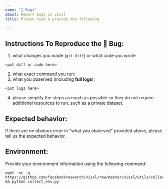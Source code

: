 ```yaml
---
name: "🐛 Bugs"
about: Report bugs in vissl
title: Please read & provide the following

---
```


## Instructions To Reproduce the 🐛 Bug:

1. what changes you made (`git diff`) or what code you wrote
```
<put diff or code here>
```
2. what exact command you run:
3. what you observed (including __full logs__):
```
<put logs here>
```
4. please simplify the steps as much as possible so they do not require additional resources to
   run, such as a private dataset.

## Expected behavior:

If there are no obvious error in "what you observed" provided above,
please tell us the expected behavior.

## Environment:

Provide your environment information using the following command:
```
wget -nc -q https://github.com/facebookresearch/vissl/raw/master/vissl/utils/collect_env.py && python collect_env.py
```
